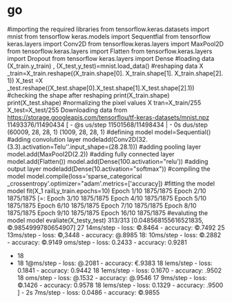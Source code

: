 # go

#importing the required libraries
from tensorflow.keras.datasets import mnist
from tensorflow keras.models import Sequentfial
from tensorflow keras.layers import Conv2D
from tensorflow.keras.layers import MaxPool2D
from tensorflow.keras.layers import Flatten
from tensorflow.keras.layers import Dropout
from tensorflow keras.layers import Dense
#loading data
(X_train.y_train) , (X_test,y_test)=mnist.load_data()
#reshaping data
X _train=X_train.reshape((X_train.shape[0]. X_train.shape[1]. X_train.shape[2]. 1))
X_test =X _test.reshape((X_test.shape[0].X_test.shape[1].X_test.shape[2].1))
#checking the shape after reshaping
print(X_train.shape)
print(X_test.shape)
#normalizing the pixel values
X tran=X_train/255
X_test=X_test/255
Downloading data from https://storage.googleapis.com/tensorflou/tf-keras-datasets/mnist.npz
11493376/11490434 [ - @s us/step
11501568/11498434 | - 0s dus/step
(60009, 28, 28, 1)
(1009, 28, 28, 1)
#defining model
model=Sequential()
#adding convolution layer
modeladd(Conv2D(32.(3.3).activation=Telu'’.input_shape=(28.28.1)))
#adding pooling layer
model.add(MaxPool2D(2.2))
#adding fully connected layer
model.add(Flatten())
model.add(Dense(100.activation="relu’))
#adding output layer
modeladd(Dense(10.activation="softmax"))
#compiling the model
model.compile(loss='sparse_categorical _crossentropy'.optimizer="adam'.metrics=['accuracy])
#fitting the model
model fit(X_1 railLy_train.epochs=10)
Epoch 1/10 1875/1875
Epoch 2/10 1875/1875 [=:
Epoch 3/10 1875/1875 Epoch 4/10 1875/1875
Epoch 5/10 1875/1875 Epoch 6/10 1875/1875
Epoch 7/10 1875/1875 Epoch 8/10 1875/1875 Epoch 9/10 1875/1875
Epoch 16/10 1875/1875
#evaluting the model
model evaliate(X_testy_test)
313/313
[0.048568155616521835, ©.9854999780654907]
27 14ms/step - loss: ©.8464 - accuracy: ©.7492
25 13ms/step - loss: ©,3448 - accuracy: @.8985
18: 10ms/step - loss: ©.2882 - accuracy: ©.9149
oms/step - loss: 0.2433 - accuracy: 0.9281
- 18
- 18
1@ms/step - loss: @.2081 - accuracy: €.9383
18 lems/step - loss: 0.1841 - accuracy: 0.9442
18 1ems/step - loss: 0.1670 - accuracy: .9502
18 oms/step - loss: @.1532 - accuracy: @.9546
17 9ms/step - loss: ©.1426 - accuracy: 0.9578
18 lems/step - loss: 0.1329 - accuracy: .9500
] - 2s 7ms/step - loss: 0.0486 - accuracy: ©.9855